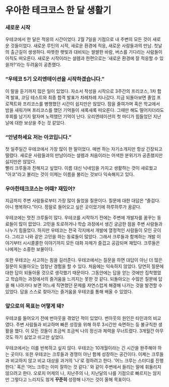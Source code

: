 # 우아한 테크코스 한 달 생활기

### 새로운 시작

우테코에서 한 달은 적응의 시간이었다.
2월 7일을 기점으로 내 주변의 모든 것이 새로운 것들이었다.
새로운 루틴의 시작, 새로운 환경에 적응, 새로운 사람들과의 만남. 
첫날의 출근길이 생생하다.
따뜻한 햇빛과 대비되는 쌀쌀한 바람, 버스를 기다리는 사람들이 아직도 떠오른다.
새로운 시작이라는 설렘과 한편으로는 ‘새로운 환경에 잘 적응할 수 있을까?’라는 두려움이 공존했다.

### “우테코 5기 오리엔테이션을 시작하겠습니다.”

이 말을 듣기까지 많은 일이 있었다. 
자소서 작성을 시작으로 3주간의 프리코스, 1차 합격 발표, 코딩 테스트와 최종 합격 발표가 차례차례 지나갔다. 
지금 되돌아보면 졸업 프로젝트와 프리코스를 병행했던 시간이 쉽지만은 않았다. 
잠을 줄여가며 혹은 학교에서 밤을 새워가며 프리코스를 했던 기억들이 새록새록 떠오른다.
그때만 해도 떨어지더라도 후회를 남기지 말자며 노력했던 기억이 난다. 
오리엔테이션의 첫 마디가 힘들었던 지난날에 대한 보상을 주는 것 같았다.

### “안녕하세요 저는 아코입니다.”

첫 일주일간 우테코에서 가장 많이 한 말이었다. 
매번 하는 자기소개지만 항상 긴장되고 떨렸다. 
새로운 사람들과의 만남이라는 설렘과 처음이라는 어색한 분위기가 공존했지만 싫지만은 않았다.  
빨리 크루들과 친해지고 싶었다. 
이름 대신 닉네임을 가지고 생활하는 것이 새로웠고 "아코"라고 불리는 것이 이제는 이름을 불리는 것보다 익숙해지고 있다.

### 우아한테크코스는 어때? 재밌어?

지금까지 주변 사람들로부터 가장 많이 들었을 질문이다. 
질문에 대한 대답은 “즐겁다. 아니 행복하다.”이다. 
정말로 들어오고 싶은 곳이었기에 하루하루가 꿈같다. <br>

우테코에는 멋진 크루들이 많다.
우테코를 시작하기 전에는 주변에 개발자를 꿈꾸는 동료들이 많이 없었다. 
고민을 토로하거나 학습 과정에서 생긴 궁금한 점을 주변 사람들과 나누기 힘들었다. 
하지만 우테코는 전국 각지에서 개발에 열정적인 사람들이 모인 곳이다.
그리고 나와 같은 고민을 하는 동료들이 많았다. 
그래서 크루들과 함께하는 개발 이야기부터 시시콜콜한 이야기까지 모든 대화 자체가 즐겁고 공감되며 재밌다.
크루들은 나에게는 소중한 보물이다.

또한 우테코는 사고하는 힘을 길러준다.
우테코에서는 질문을 하면 대답이 아닌 더 많은 질문이 되돌아오는 엄청난 경험을 할 수 있다.
처음에는 익숙하지 않았다. 
당연히 질문에 대한 답이 되돌아올 것으로 생각했기 때문이다.
그동안에는 답을 얻는 것에만 집착했었고 학습하는 과정에서의 즐거움을 느끼지는 못한 것 같다.
되돌아오는 수많은 질문에 답을 해 나아가다 보면 어느새 직면했던 문제를 자연스럽게
해결해 나가는 것을 발견할 수 있었다.
답을 스스로 찾아가는 즐거움을 우테코를 통해 배울 수 있었다.


### 앞으로의 목표는 어떻게 돼?
우테코를 들어오기 전에 번아웃을 겪었던 적이 있었다. 
번아웃의 원인은 타인과의 비교였다.
주변 사람들과 비교하며 빠른 성장을 위해 하루 3시간만 숙면하는 등 불규칙한 생활을 했다.
이 모든 것들이 조금씩 조금씩 나의 정신과 체력을 무너트렸다. 
3개월간 아무것도 하기 싫었고 쉬고만 싶었다.

우테코에서는 이를 반복하고 싶지 않다. 
우테코는 10개월이라는 긴 시간을 완주해야 하는 곳이다.
또한 우테코는 크루들과 경쟁이 아닌 함께 성장하는 공간이다.
이제는 크루들과 비교하지 않고 비교 대상을 과거의 '나'로 정하려고 한다.
'어느 크루는 스터디를 진행한다.' 혹은 '어느 크루는 이미 잘하는 것 같다.' 와 같이 주변에서 들리는 말에 휘둘리지 않으려고 한다.
오로지 어제의 나, 지난주의 나, 지난달의 나를 기점으로 빠르지는 않지만 그렇다고 느리지도 않게 **꾸준히** 성장해 나가는 것이 올해 목표이다.
